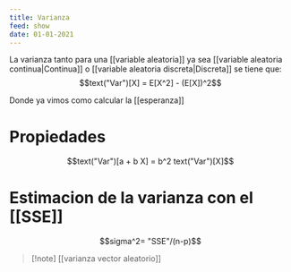 ```yaml
---
title: Varianza
feed: show
date: 01-01-2021
---
```

La varianza tanto para una [[variable aleatoria]] ya sea [[variable aleatoria continua|Continua]]  o [[variable aleatoria discreta|Discreta]] se tiene que: 
$$text("Var")[X] = E[X^2] - (E[X])^2$$

Donde ya vimos como calcular la [[esperanza]]

# Propiedades
$$text("Var")[a + b X] = b^2 text("Var")[X]$$


# Estimacion de la varianza con el [[SSE]]

$$sigma^2= "SSE"/(n-p)$$

>[!note] [[varianza vector aleatorio]]

